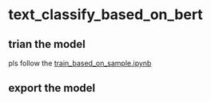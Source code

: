 # text_classify_based_on_bert
## trian the model
pls follow the [train_based_on_sample.ipynb](train_based_on_sample.ipynb)
## export the model
